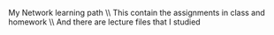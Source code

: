 My Network learning path \\\\
This contain the assignments in class and homework \\\\
And there are lecture files that I studied
